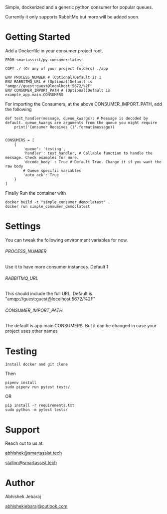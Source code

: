 Simple, dockerized and a generic python consumer for popular queues.

Currently it only supports RabbitMq but more will be added soon.

# Getting Started
Add a Dockerfile in your consumer project root.
```
FROM smartassist/py-consumer:latest

COPY ./ (Or any of your project folders) ./app

ENV PROCESS_NUMBER # (Optional)Default is 1
ENV RABBITMQ_URL # (Optional)Default is "amqp://guest:guest@localhost:5672/%2F"
ENV CONSUMER_IMPORT_PATH # (Optional)Default is example_app.main.CONSUMERS

```
For importing the Consumers, at the above CONSUMER_IMPORT_PATH, add the following
```
def test_handler(message, queue_kwargs): # Message is decoded by default. queue_kwargs are arguments from the queue you might require
    print('Consumer Receives {}'.format(message))
    

CONSUMERS = [
    {
        'queue': 'testing',
        'handler': test_handler, # Callable function to handle the message. Check examples for more.
        'decode_body' : True # Default True. Change it if you want the raw body
        # Queue specific variables
        'auto_ack': True
    }
]
```

Finally Run the container with

```
docker build -t "simple_consumer_demo:latest" .
docker run simple_consumer_demo:latest
```

# Settings

You can tweak the following environment variables for now.

###### PROCESS_NUMBER
Use it to have more consumer instances. Default 1

###### RABBITMQ_URL
This should include the full URL. Default is "amqp://guest:guest@localhost:5672/%2F"


###### CONSUMER_IMPORT_PATH
The default is app.main.CONSUMERS. But it can be changed in case your project uses other names

# Testing

```
Install docker and git clone
```
Then
```
pipenv install
sudo pipenv run pytest tests/
```
OR
```
pip install -r requirements.txt
sudo python -m pytest tests/
```

# Support
Reach out to us at:

abhishek@smartassist.tech

stallon@smartassist.tech

# Author
Abhishek Jebaraj

abhishekjebaraj@outlook.com
